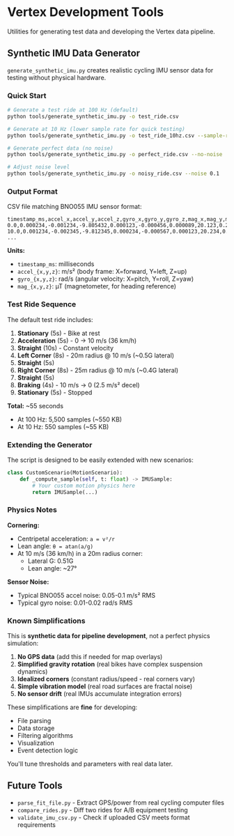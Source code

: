 # Vertex Development Tools

Utilities for generating test data and developing the Vertex data pipeline.

## Synthetic IMU Data Generator

`generate_synthetic_imu.py` creates realistic cycling IMU sensor data for testing without physical hardware.

### Quick Start

```bash
# Generate a test ride at 100 Hz (default)
python tools/generate_synthetic_imu.py -o test_ride.csv

# Generate at 10 Hz (lower sample rate for quick testing)
python tools/generate_synthetic_imu.py -o test_ride_10hz.csv --sample-rate 10

# Generate perfect data (no noise)
python tools/generate_synthetic_imu.py -o perfect_ride.csv --no-noise

# Adjust noise level
python tools/generate_synthetic_imu.py -o noisy_ride.csv --noise 0.1
```

### Output Format

CSV file matching BNO055 IMU sensor format:

```csv
timestamp_ms,accel_x,accel_y,accel_z,gyro_x,gyro_y,gyro_z,mag_x,mag_y,mag_z
0.0,0.000234,-0.001234,-9.805432,0.000123,-0.000456,0.000089,20.123,0.234,-39.876
10.0,0.001234,-0.002345,-9.812345,0.000234,-0.000567,0.000123,20.234,0.345,-39.987
...
```

**Units:**
- `timestamp_ms`: milliseconds
- `accel_{x,y,z}`: m/s² (body frame: X=forward, Y=left, Z=up)
- `gyro_{x,y,z}`: rad/s (angular velocity: X=pitch, Y=roll, Z=yaw)
- `mag_{x,y,z}`: µT (magnetometer, for heading reference)

### Test Ride Sequence

The default test ride includes:

1. **Stationary** (5s) - Bike at rest
2. **Acceleration** (5s) - 0 → 10 m/s (36 km/h)
3. **Straight** (10s) - Constant velocity
4. **Left Corner** (8s) - 20m radius @ 10 m/s (~0.5G lateral)
5. **Straight** (5s)
6. **Right Corner** (8s) - 25m radius @ 10 m/s (~0.4G lateral)
7. **Straight** (5s)
8. **Braking** (4s) - 10 m/s → 0 (2.5 m/s² decel)
9. **Stationary** (5s) - Stopped

**Total:** ~55 seconds
- At 100 Hz: 5,500 samples (~550 KB)
- At 10 Hz: 550 samples (~55 KB)

### Extending the Generator

The script is designed to be easily extended with new scenarios:

```python
class CustomScenario(MotionScenario):
    def _compute_sample(self, t: float) -> IMUSample:
        # Your custom motion physics here
        return IMUSample(...)
```

### Physics Notes

**Cornering:**
- Centripetal acceleration: `a = v²/r`
- Lean angle: `θ = atan(a/g)`
- At 10 m/s (36 km/h) in a 20m radius corner:
  - Lateral G: 0.51G
  - Lean angle: ~27°

**Sensor Noise:**
- Typical BNO055 accel noise: 0.05-0.1 m/s² RMS
- Typical gyro noise: 0.01-0.02 rad/s RMS

### Known Simplifications

This is **synthetic data for pipeline development**, not a perfect physics simulation:

1. **No GPS data** (add this if needed for map overlays)
2. **Simplified gravity rotation** (real bikes have complex suspension dynamics)
3. **Idealized corners** (constant radius/speed - real corners vary)
4. **Simple vibration model** (real road surfaces are fractal noise)
5. **No sensor drift** (real IMUs accumulate integration errors)

These simplifications are **fine** for developing:
- File parsing
- Data storage
- Filtering algorithms
- Visualization
- Event detection logic

You'll tune thresholds and parameters with real data later.

## Future Tools

- `parse_fit_file.py` - Extract GPS/power from real cycling computer files
- `compare_rides.py` - Diff two rides for A/B equipment testing
- `validate_imu_csv.py` - Check if uploaded CSV meets format requirements


